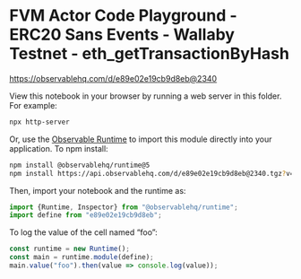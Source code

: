# FVM Actor Code Playground - ERC20 Sans Events - Wallaby Testnet - eth_getTransactionByHash

https://observablehq.com/d/e89e02e19cb9d8eb@2340

View this notebook in your browser by running a web server in this folder. For
example:

~~~sh
npx http-server
~~~

Or, use the [Observable Runtime](https://github.com/observablehq/runtime) to
import this module directly into your application. To npm install:

~~~sh
npm install @observablehq/runtime@5
npm install https://api.observablehq.com/d/e89e02e19cb9d8eb@2340.tgz?v=3
~~~

Then, import your notebook and the runtime as:

~~~js
import {Runtime, Inspector} from "@observablehq/runtime";
import define from "e89e02e19cb9d8eb";
~~~

To log the value of the cell named “foo”:

~~~js
const runtime = new Runtime();
const main = runtime.module(define);
main.value("foo").then(value => console.log(value));
~~~
